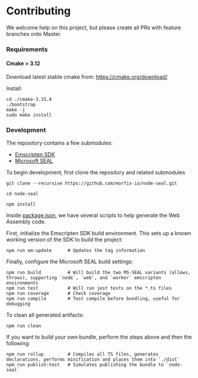 # Contributing

We welcome help on this project, but please create all PRs with feature branches onto Master.

### Requirements

#### Cmake > 3.12

Download latest stable cmake from:
https://cmake.org/download/

Install:

```shell
cd ./cmake-3.15.4
./bootstrap
make -j
sudo make install
```

### Development

The repository contains a few submodules:

- [Emscripten SDK](https://github.com/emscripten-core/emsdk)
- [Microsoft SEAL](https://github.com/microsoft/SEAL)

To begin development, first clone the repository and related submodules

```shell
git clone --recursive https://github.com/morfix-io/node-seal.git

cd node-seal

npm install
```

Inside [package.json](package.json), we have several scripts to help generate the Web
Assembly code.

First, initialize the Emscripten SDK build environment. This sets up a known working version
of the SDK to build the project:

```shell
npm run em:update      # Updates the tag information
```

Finally, configure the Microsoft SEAL build settings:

```shell
npm run build          # Will build the two MS-SEAL variants (allows, throws), supporting `node`, `web`, and `worker` emscripten environments
npm run test           # Will run jest tests on the *.ts files
npm run coverage       # Check coverage
npm run compile        # Test compile before bundling, useful for debugging
```

To clean all generated artifacts:

```shell
npm run clean
```

If you want to build your own bundle, perform the steps above and then the following:

```shell
npm run rollup         # Compiles all TS files, generates declarations, performs minification and places them into `./dist`
npm run publish:test   # Simulates publishing the bundle to `node-seal`
```
